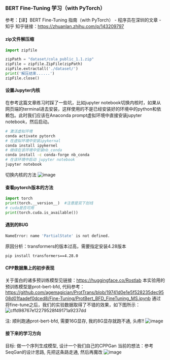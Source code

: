 ### BERT Fine-Tuning 学习（with PyTorch）
参考：【译】BERT Fine-Tuning 指南（with PyTorch） - 程序员在深圳的文章 - 知乎
知乎链接：https://zhuanlan.zhihu.com/p/143209797

#### zip文件解压缩
```python
import zipfile

zipPath = "dataset/cola_public_1.1.zip"
zipFile = zipfile.ZipFile(zipPath)
zipFile.extractall('./dataset/')
print('解压结束......')
zipFile.close()
```
#### 设置Jupyter内核
在参考这篇文章练习时踩了一些坑，比如jupyter notebook切换内核时，如果从网页端的terminal进去安装，这样使用的不是已经安装好的环境中的python和依赖包。此时我们应该在Anaconda prompt虚拟环境中直接安装jupyter notebook，然后启动。
```bash
# 激活虚拟环境
conda activate pytorch
# 在虚拟环境中安装ipykernal
conda install ipykernel
# 继续在该环境中安装nb_conda
conda install -c conda-forge nb_conda
# 在该环境中启动 jupyter notebook
jupyter notebook
```
切换内核的方法
![image](https://github.com/QiufenChen/CPPPred/assets/52032167/db1a9a2b-aba0-4b33-ac42-5f9380cafc68)

#### 查看pytorch版本的方法
```python
import torch
print(torch.__version__)  #注意是双下划线
# cuda是否可用
print(torch.cuda.is_available())
```
#### 遇到的BUG
```bash
NameError: name 'PartialState' is not defined.
```
原因分析：transformers的版本过高，需要指定安装4.28版本
```bash
pip install transformers==4.28.0
```
#### CPP数据集上的初步表现
关于蛋白的诸多预训练模型见链接：https://huggingface.co/Rostlab
本实验用的预训练模型是prot-bert-bfd, 代码参考：https://github.com/agemagician/ProtTrans/blob/19741d0e1e5f528235dec9508d01faadef0dced8/Fine-Tuning/ProtBert_BFD_FineTuning_MS.ipynb
通过将fine-tune之后，我们的实验数据取得了不错的效果，如下图所示：
![cffd98767e12279528f49171a9237dd](https://github.com/QiufenChen/CPPPred/assets/52032167/01282527-0b26-476b-9f20-8289977fc808)

注: 顺利跑通prot-bert-bfd, 需要16G显存, 我的8G显存就跑不通, 头疼!!
![image](https://github.com/QiufenChen/CPPPred/assets/52032167/7a175be5-d14e-443d-8404-f9d1f57f5f29)

#### 接下来的学习方向
目标: 做一个序列生成模型, 设计一个我们自己的CPPGan
当前的想法：参考SeqGan的设计思路, 先把这条路走通, 然后再魔改
![image](https://github.com/QiufenChen/CPPPred/assets/52032167/4b2905d9-4f07-468e-9b4e-6a7d5609f3ea)
